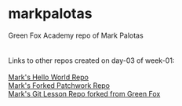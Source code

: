 # markpalotas
Green Fox Academy repo of Mark Palotas <br/>
<br/>
<br/>
Links to other repos created on day-03 of week-01: <br/>
<br/>
[Mark's Hello World Repo](https://github.com/markpalotas/hello-world) <br/>
[Mark's Forked Patchwork Repo](https://github.com/markpalotas/patchwork) <br/>
[Mark's Git Lesson Repo forked from Green Fox](https://github.com/markpalotas/git-lesson-repository)
